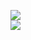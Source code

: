 [![](https://img.shields.io/badge/Made%20With-Github%20Spray-lightgrey.svg?style=for-the-badge&logo=github)](https://github.com/Annihil/github-spray#7173)  
[![](https://i.imgur.com/2DrTn0Z.gif)](https://github.com/Annihil/github-spray)